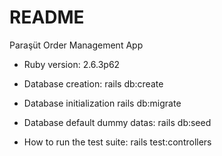 # README

Paraşüt Order Management App

* Ruby version: 2.6.3p62

* Database creation: rails db:create

* Database initialization rails db:migrate

* Database default dummy datas: rails db:seed

* How to run the test suite: rails test:controllers

